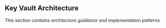 ## Key Vault Architecture

_This section contains architecture guidance and implementation patterns._
